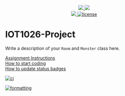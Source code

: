 <p align="center">
	<a href="https://github.com/chongin/IOT1026-Project/actions/workflows/ci.yml">
    <img src="https://github.com/chongin/IOT1026-Project/actions/workflows/ci.yml/badge.svg"/>
    </a>
	<a href="https://github.com/chongin/IOT1026-Project/actions/workflows/formatting.yml">
    <img src="https://github.com/chongin/IOT1026-Project/actions/workflows/formatting.yml/badge.svg"/>
	<br/>
    <a href="https://codecov.io/gh/chongin/IOT1026-Project" > 
    <img src="https://codecov.io/gh/chongin/IOT1026-Project/branch/main/graph/badge.svg?token=JS0857X5JD"/> 
	<img title="MIT License" alt="license" src="https://img.shields.io/badge/license-MIT-informational?style=flat-square">	
    </a>
</p>

# IOT1026-Project
Write a description of your `Room` and `Monster` class here.

[Assignment Instructions](docs/instructions.md)  
[How to start coding](docs/how-to-use.md)  
[How to update status badges](docs/how-to-update-badges.md)

[![ci](https://github.com/chongin/IOT1026-Project/actions/workflows/ci.yml/badge.svg)](https://github.com/chongin/IOT1026-Project/actions/workflows/ci.yml)

[![formatting](https://github.com/chongin/IOT1026-Project/actions/workflows/formatting.yml/badge.svg)](https://github.com/chongin/IOT1026-Project/actions/workflows/formatting.yml)